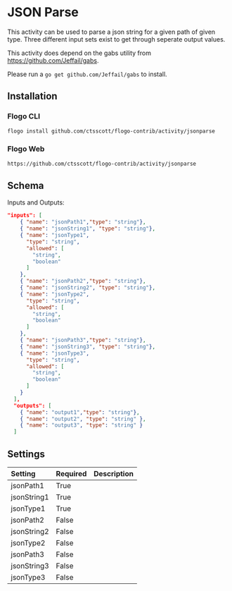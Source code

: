 # JSON Parse
This activity can be used to parse a json string for a given path of given type.  Three different input sets exist to get through seperate output values.

This activity does depend on the gabs utility from https://github.com/Jeffail/gabs.

Please run a ```go get github.com/Jeffail/gabs``` to install.

## Installation
### Flogo CLI
```bash
flogo install github.com/ctsscott/flogo-contrib/activity/jsonparse
```

### Flogo Web
```bash
https://github.com/ctsscott/flogo-contrib/activity/jsonparse
```

## Schema
Inputs and Outputs:

```json
"inputs": [
    { "name": "jsonPath1","type": "string"},
    { "name": "jsonString1", "type": "string"},
    { "name": "jsonType1",
      "type": "string",
      "allowed": [
        "string",
        "boolean"
      ]
    },
    { "name": "jsonPath2","type": "string"},
    { "name": "jsonString2", "type": "string"},
    { "name": "jsonType2",
      "type": "string",
      "allowed": [
        "string",
        "boolean"
      ]
    },
    { "name": "jsonPath3","type": "string"},
    { "name": "jsonString3", "type": "string"},
    { "name": "jsonType3",
      "type": "string",
      "allowed": [
        "string",
        "boolean"
      ]
    }
  ],
  "outputs": [
    { "name": "output1","type": "string"},
    { "name": "output2", "type": "string" },
    { "name": "output3", "type": "string" }
  ]
```
## Settings
| Setting        | Required | Description |
|:---------------|:---------|:------------|
| jsonPath1      | True     |             |         
| jsonString1    | True     |             |
| jsonType1      | True     |             |
| jsonPath2      | False    |             |         
| jsonString2    | False    |             |  
| jsonType2      | False    |             |  
| jsonPath3      | False    |             |       
| jsonString3    | False    |             |  
| jsonType3      | False    |             |  